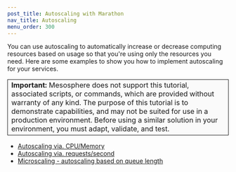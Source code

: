 ```yaml
---
post_title: Autoscaling with Marathon
nav_title: Autoscaling
menu_order: 300
---
```


You can use autoscaling to automatically increase or decrease computing resources based on usage so that you're using only the resources you need. Here are some examples to show you how to implement autoscaling for your services.

<table class="table" bgcolor="#FAFAFA"> <tr> <td style="border-left: thin solid; border-top: thin solid; border-bottom: thin solid;border-right: thin solid;"><b>Important:</b> Mesosphere does not support this tutorial, associated scripts, or commands, which are provided without warranty of any kind. The purpose of this tutorial is to demonstrate capabilities, and may not be suited for use in a production environment. Before using a similar solution in your environment, you must adapt, validate, and test.</td> </tr> </table> 	

- [Autoscaling via. CPU/Memory](cpu-memory/)
- [Autoscaling via. requests/second](requests-second/)
- [Microscaling - autoscaling based on queue length](microscaling-queue/)